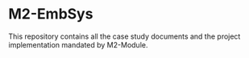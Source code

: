 # M2-EmbSys
 This repository contains all the case study documents and the project implementation mandated by M2-Module.
